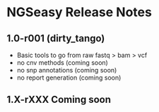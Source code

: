 # NGSeasy Release Notes


## 1.0-r001 (dirty_tango)

- Basic tools to go from raw fastq > bam > vcf
- no cnv methods (coming soon)
- no snp annotations (coming soon)
- no report generation (coming soon)

## 1.X-rXXX Coming soon